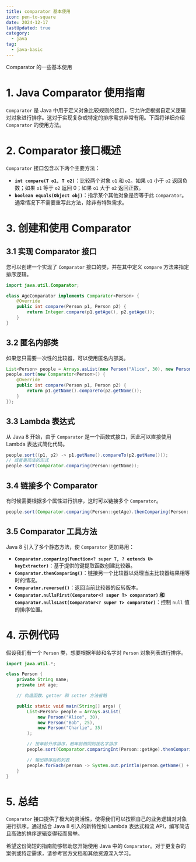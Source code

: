 ```yaml
---
title: comparator 基本使用
icon: pen-to-square
date: 2024-12-17
lastUpdated: true
category:
  - java
tag:
  - java-basic
---
```


Comparator 的一些基本使用

<!-- more -->

# 1. Java Comparator 使用指南

`Comparator` 是 Java 中用于定义对象比较规则的接口，它允许您根据自定义逻辑对对象进行排序。这对于实现复杂或特定的排序需求非常有用。下面将详细介绍 `Comparator` 的使用方法。

# 2. Comparator 接口概述

`Comparator` 接口包含以下两个主要方法：

- **`int compare(T o1, T o2)`**：比较两个对象 `o1` 和 `o2`。如果 `o1` 小于 `o2` 返回负数；如果 `o1` 等于 `o2` 返回 0；如果 `o1` 大于 `o2` 返回正数。
- **`boolean equals(Object obj)`**：指示某个其他对象是否等于此 `Comparator`。通常情况下不需要重写此方法，除非有特殊需求。

# 3. 创建和使用 Comparator

## 3.1 实现 Comparator 接口

您可以创建一个实现了 `Comparator` 接口的类，并在其中定义 `compare` 方法来指定排序逻辑。

```java
import java.util.Comparator;

class AgeComparator implements Comparator<Person> {
    @Override
    public int compare(Person p1, Person p2) {
        return Integer.compare(p1.getAge(), p2.getAge());
    }
}
```

## 3.2 匿名内部类

如果您只需要一次性的比较器，可以使用匿名内部类。

```java
List<Person> people = Arrays.asList(new Person("Alice", 30), new Person("Bob", 25));
people.sort(new Comparator<Person>() {
    @Override
    public int compare(Person p1, Person p2) {
        return p1.getName().compareTo(p2.getName());
    }
});
```

## 3.3 Lambda 表达式

从 Java 8 开始，由于 `Comparator` 是一个函数式接口，因此可以直接使用 Lambda 表达式简化代码。

```java
people.sort((p1, p2) -> p1.getName().compareTo(p2.getName()));
// 或者更简洁的形式
people.sort(Comparator.comparing(Person::getName));
```

## 3.4 链接多个 Comparator

有时候需要根据多个属性进行排序，这时可以链接多个 `Comparator`。

```java
people.sort(Comparator.comparing(Person::getAge).thenComparing(Person::getName));
```

## 3.5 Comparator 工具方法

Java 8 引入了多个静态方法，使 `Comparator` 更加易用：

- **`Comparator.comparing(Function<? super T, ? extends U> keyExtractor)`**：基于提供的键提取函数创建比较器。
- **`Comparator.thenComparing()`**：链接另一个比较器以处理当主比较器结果相等时的情况。
- **`Comparator.reversed()`**：返回当前比较器的反转版本。
- **`Comparator.nullsFirst(Comparator<? super T> comparator)` 和 `Comparator.nullsLast(Comparator<? super T> comparator)`**：控制 `null` 值的排序位置。

# 4. 示例代码

假设我们有一个 `Person` 类，想要根据年龄和名字对 `Person` 对象列表进行排序。

```java
import java.util.*;

class Person {
    private String name;
    private int age;

    // 构造函数、getter 和 setter 方法省略

    public static void main(String[] args) {
        List<Person> people = Arrays.asList(
            new Person("Alice", 30),
            new Person("Bob", 25),
            new Person("Charlie", 35)
        );

        // 按年龄升序排序，若年龄相同则按名字排序
        people.sort(Comparator.comparingInt(Person::getAge).thenComparing(Person::getName));

        // 输出排序后的列表
        people.forEach(person -> System.out.println(person.getName() + " (" + person.getAge() + ")"));
    }
}
```

# 5. 总结

`Comparator` 接口提供了极大的灵活性，使得我们可以按照自己的业务逻辑对对象进行排序。通过结合 Java 8 引入的新特性如 Lambda 表达式和流 API，编写简洁且高效的排序逻辑变得轻而易举。

希望这份简短的指南能够帮助您开始使用 Java 中的 `Comparator`。对于更复杂的案例或特定需求，请参考官方文档和其他资源深入学习。

